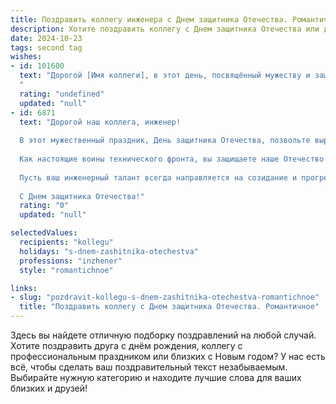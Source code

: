 ```yaml
---
title: Поздравить коллегу инженера с Днем защитника Отечества. Романтичное
description: Хотите поздравить коллегу с Днем защитника Отечества или другим праздником? Наш ИИ создаст незабываемое поздравление, а вы обязательно выделитесь среди других.  
date: 2024-10-23
tags: second tag
wishes:
- id: 101600
  text: "Дорогой [Имя коллеги], в этот день, посвящённый мужеству и защите, я хочу пожелать тебе, талантливому инженеру с сердцем, полным романтики и изобретательности, чтобы твои проекты всегда были успешны, а жизнь – наполнена светом, теплом и любовью. Пусть твоя сила и решительность вдохновляют, а мечты сбываются с лёгкостью инженерного гения. С Днём защитника Отечества!
  "
  rating: "undefined"
  updated: "null"
- id: 6871
  text: "Дорогой наш коллега, инженер!
  
  В этот мужественный праздник, День защитника Отечества, позвольте выразить нашу глубокую признательность и восхищение. Ваша профессия, сопряженная с высокой ответственностью и технической смекалкой, требует не только острого ума, но и силы духа.
  
  Как настоящие воины технического фронта, вы защищаете наше Отечество от невидимых угроз, обеспечивая бесперебойную работу систем, которые делают наши жизни комфортнее и безопаснее.
  
  Пусть ваш инженерный талант всегда направляется на созидание и прогресс, защищая нашу страну от технических вызовов настоящего и будущего. Дорогой наш защитник, желаем вам вдохновения, неисчерпаемого энтузиазма и бесконечной веры в свои силы.
  
  С Днем защитника Отечества!"
  rating: "0"
  updated: "null"

selectedValues:
  recipients: "kollegu"
  holidays: "s-dnem-zashitnika-otechestva"
  professions: "inzhener"
  style: "romantichnoe"

links:
- slug: "pozdravit-kollegu-s-dnem-zashitnika-otechestva-romantichnoe"
  title: "Поздравить коллегу с Днем защитника Отечества. Романтичное"
---
```


Здесь вы найдете отличную подборку поздравлений на любой случай. 
Хотите поздравить друга с днём рождения, коллегу с профессиональным праздником или близких с Новым годом? У нас есть всё, чтобы сделать ваш поздравительный текст незабываемым. Выбирайте нужную категорию и находите лучшие слова для ваших близких и друзей!
